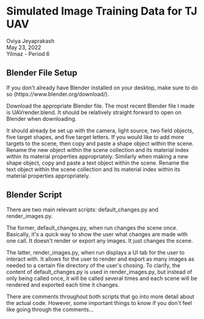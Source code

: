 # Simulated Image Training Data for TJ UAV
Oviya Jeyaprakash <br />
May 23, 2022 <br />
Yilmaz - Period 6 <br />

## Blender File Setup
<p> If you don't already have Blender installed on your desktop, make sure to do so (https://www.blender.org/download/). <br/>
  
Download the appropriate Blender file. The most recent Blender file I made is UAVrender.blend. It should be relatively straight 
forward to open on Blender when downloading. <br /> 
  
It should already be set up with the camera, light source, two field objects, five target shapes, and five target letters. 
If you would like to add more targets to the scene, then copy and paste a shape object within the scene. Rename the new object 
within the scene collection and its material index within its material properties appropriately. Similarly when making a new shape 
object, copy and paste a text object within the scene. Rename the text object within the scene collection and its material index 
within its material properties appropriately.<p/>

## Blender Script
<p> There are two main relevant scripts: default_changes.py and render_images.py. <br />

The former, default_changes.py, when run changes the scene once. Basically, it's a quick way to show the user what changes are made
with one call. It doesn't render or export any images. It just changes the scene. <br />
  
The latter, render_images.py, when run displays a UI tab for the user to interact with. It allows for the user to render and 
export as many images as needed to a certain file directory of the user's chosing. To clarify, the content of default_changes.py is 
used in render_images.py, but instead of only being called once, it will be called several times and each scene will be rendered 
and exported each time it changes. 

There are comments throughout both scripts that go into more detail about the actual code. However, some important things to know
if you don't feel like going through the comments...
<p />
